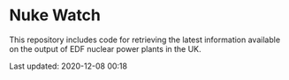 # Nuke Watch

This repository includes code for retrieving the latest information available on the output of EDF nuclear power plants in the UK.

Last updated: 2020-12-08 00:18